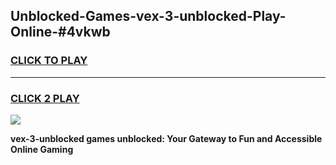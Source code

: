 
## Unblocked-Games-vex-3-unblocked-Play-Online-#4vkwb
<h3>
<a href="https://premium.freeplayer.one?title=vex-3-unblocked&ref=27F">CLICK TO PLAY</a></h3>
<hr>

<h3>
<a href="https://premium.freeplayer.one?title=vex-3-unblocked&ref=27F">CLICK 2 PLAY</a>
  
</h3>

<a href="https://premium.freeplayer.one?title=vex-3-unblocked&ref=27F"><img src="https://clearcache.store/games.png"></a>


**vex-3-unblocked games unblocked: Your Gateway to Fun and Accessible Online Gaming**
